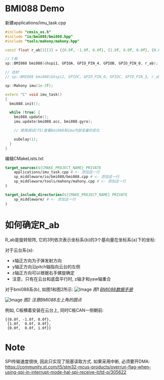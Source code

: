 # BMI088 Demo

新建applications/imu_task.cpp
```c++
#include "cmsis_os.h"
#include "io/bmi088/bmi088.hpp"
#include "tools/mahony/mahony.hpp"

const float r_ab[3][3] = {{0.0f, -1.0f, 0.0f}, {1.0f, 0.0f, 0.0f}, {0.0f, 0.0f, 1.0f}};

// C板
sp::BMI088 bmi088(&hspi1, GPIOA, GPIO_PIN_4, GPIOB, GPIO_PIN_0, r_ab);

// 达妙
// sp::BMI088 bmi088(&hspi2, GPIOC, GPIO_PIN_0, GPIOC, GPIO_PIN_3, r_ab);

sp::Mahony imu(1e-3f);

extern "C" void imu_task()
{
  bmi088.init();

  while (true) {
    bmi088.update();
    imu.update(bmi088.acc, bmi088.gyro);

    // 使用调试(f5)查看bmi088和imu内部变量的变化

    osDelay(1);
  }
}
```

编辑CMakeLists.txt
```cmake
target_sources(${CMAKE_PROJECT_NAME} PRIVATE
    applications/imu_task.cpp # <- 添加这一行
    sp_middleware/io/bmi088/bmi088.cpp # <- 添加这一行
    sp_middleware/tools/mahony/mahony.cpp # <- 添加这一行
)

target_include_directories(${CMAKE_PROJECT_NAME} PRIVATE
    sp_middleware/ # <- 添加这一行
)
```

# 如何确定R_ab
R_ab是旋转矩阵, 它的3列依次表示坐标系{b}的3个基向量在坐标系{a}下的坐标:

对于云台系{a}: 
- x轴正方向为子弹发射方向
- y轴正方向沿pitch轴指向云台的左侧
- z轴正方向可以根据右手螺旋确定
- 注意，只有在云台和底盘平行时, z轴才和yaw轴重合

对于bmi088系{b}, 如图1和图2所示:
![Image](https://github.com/user-attachments/assets/554dd0e0-4269-489e-b3b8-6562a2f66157)
*图1 [BMI088数据手册](https://www.bosch-sensortec.com/media/boschsensortec/downloads/datasheets/bst-bmi088-ds001.pdf)*

![Image](https://github.com/user-attachments/assets/6faf47cc-08de-4d86-af93-679832e41167)
*图2 注意BMI088左上角的圆点*

例如, C板横着安装在云台上, 同时C板CAN一侧朝前:
```
{{0.0f, -1.0f, 0.0f}, 
 {1.0f,  0.0f, 0.0f},
 {0.0f,  0.0f, 1.0f}}
```

# Note

SPI传输速度很快, 因此只实现了阻塞读取方式. 如果采用中断, 必须要开DMA: https://community.st.com/t5/stm32-mcus-products/overrun-flag-when-using-spi-in-interrupt-mode-hal-spi-receive-it/td-p/305622
